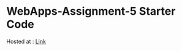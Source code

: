 # WebApps-Assignment-5 Starter Code
Hosted at : [Link](https://44-563-web-apps-f22.github.io/44563-webapps-assignment-5-nithish333.github.io/insects.html)
